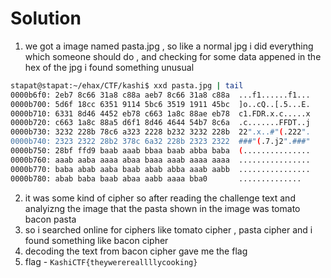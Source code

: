 # Solution
1. we got a image named pasta.jpg , so like a normal jpg i did everything which someone should do , and checking for some data appened in the hex of the jpg i found something  unusual 
```bash
stapat@stapat:~/ehax/CTF/kashi$ xxd pasta.jpg | tail
0000b6f0: 2eb7 8c66 31a8 c88a aeb7 8c66 31a8 c88a  ...f1......f1...
0000b700: 5d6f 18cc 6351 9114 5bc6 3519 1911 45bc  ]o..cQ..[.5...E.
0000b710: 6331 8d46 4452 eb78 c663 1a8c 88ae eb78  c1.FDR.x.c.....x
0000b720: c663 1a8c 88a5 d6f1 8d46 4644 54b7 8c6a  .c.......FFDT..j
0000b730: 3232 228b 78c6 a323 2228 b232 3232 228b  22".x..#"(.222".
0000b740: 2323 2322 28b2 378c 6a32 228b 2323 2322  ###"(.7.j2".###"
0000b750: 28bf ffd9 baab aaab bbaa baab abba baba  (...............
0000b760: aaab aaba aaaa abaa baaa aaab aaaa aaaa  ................
0000b770: baba abab aaba baab abab abba aaab aabb  ................
0000b780: abab baba baab abaa aabb aaaa bba0       ..............
```
2. it was some kind of cipher so after reading the challenge text and analyizng the image that the pasta shown in the image was tomato bacon pasta 
3. so i searched online for ciphers like tomato cipher , pasta cipher and i found something like bacon cipher 
4. decoding the text from bacon cipher gave me the flag
5. flag - ```KashiCTF{theywerereallllycooking}```